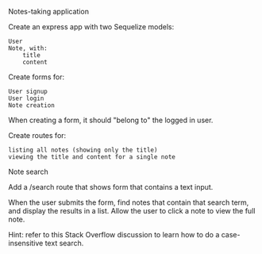 Notes-taking application

Create an express app with two Sequelize models:

    User
    Note, with:
        title
        content

Create forms for:

    User signup
    User login
    Note creation

When creating a form, it should "belong to" the logged in user.

Create routes for:

    listing all notes (showing only the title)
    viewing the title and content for a single note

Note search

Add a /search route that shows form that contains a text input.

When the user submits the form, find notes that contain that search term, and display the results in a list. Allow the user to click a note to view the full note.

Hint: refer to this Stack Overflow discussion to learn how to do a case-insensitive text search.